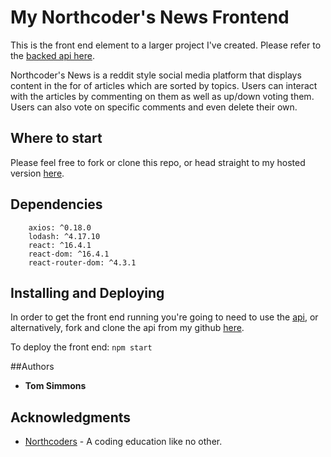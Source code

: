 # My Northcoder's News Frontend

This is the front end element to a larger project I've created. Please refer to the [backed api here](http://northcoders-news-api.herokuapp.com/).

Northcoder's News is a reddit style social media platform that displays content in the for of articles which are sorted by topics. Users can interact with the articles by commenting on them as well as up/down voting them. Users can also vote on specific comments and even delete their own.

## Where to start

Please feel free to fork or clone this repo, or head straight to my hosted version [here](http://toms-northcoders-news-fe.herokuapp.com/).

## Dependencies

```
    axios: ^0.18.0
    lodash: ^4.17.10
    react: ^16.4.1
    react-dom: ^16.4.1
    react-router-dom: ^4.3.1
```

## Installing and Deploying

In order to get the front end running you're going to need to use the [api](http://northcoders-news-api.herokuapp.com/), or alternatively, fork and clone the api from my github [here](https://github.com/tomosim/BE-FT-northcoders-news).

To deploy the front end:
`npm start`

##Authors

- **Tom Simmons**

## Acknowledgments

- [Northcoders](https://northcoders.com/) - A coding education like no other.
